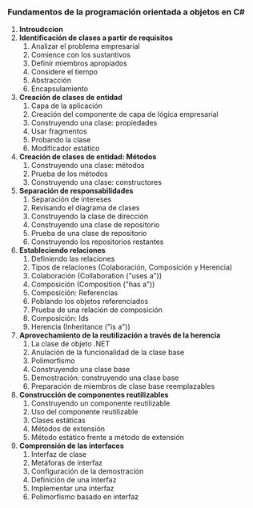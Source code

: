 ### Fundamentos de la programación orientada a objetos en C#

1. **Introudccion**
2. **Identificación de clases a partir de requisitos**
    1. Analizar el problema empresarial
    2. Comience con los sustantivos
    3. Definir miembros apropiados
    4. Considere el tiempo
    5. Abstracción
    6. Encapsulamiento
3. **Creación de clases de entidad**
    1. Capa de la aplicación
    2. Creación del componente de capa de lógica empresarial
    3. Construyendo una clase: propiedades
    4. Usar fragmentos
    5. Probando la clase
    6. Modificador estático
4. **Creación de clases de entidad: Métodos**
    1. Construyendo una clase: métodos
    2. Prueba de los métodos
    3. Construyendo una clase: constructores
5. **Separación de responsabilidades**
    1. Separación de intereses
    2. Revisando el diagrama de clases
    3. Construyendo la clase de dirección
    4. Construyendo una clase de repositorio
    5. Prueba de una clase de repositorio
    6. Construyendo los repositorios restantes
6. **Estableciendo relaciones**
    1. Definiendo las relaciones
    2. Tipos de relaciones (Colaboración, Composición y Herencia)
    3. Colaboración (Collaboration ("uses a"))
    4. Composición (Composition ("has a"))
    5. Composición: Referencias
    6. Poblando los objetos referenciados
    7. Prueba de una relación de composición
    8. Composición: Ids
    9. Herencia (Inheritance ("is a"))
7. **Aprovechamiento de la reutilización a través de la herencia**
    1. La clase de objeto .NET
    2. Anulación de la funcionalidad de la clase base
    3. Polimorfismo
    4. Construyendo una clase base
    5. Demostración: construyendo una clase base
    6. Preparación de miembros de clase base reemplazables
8.  **Construcción de componentes reutilizables**
    1. Construyendo un componente reutilizable
    2. Uso del componente reutilizable
    3. Clases estáticas
    4. Métodos de extensión
    5. Método estático frente a método de extensión
9. **Comprensión de las interfaces**
   1.  Interfaz de clase
   2.  Metáforas de interfaz
   3.  Configuración de la demostración
   4.  Definición de una interfaz
   5.  Implementar una interfaz
   6.  Polimorfismo basado en interfaz